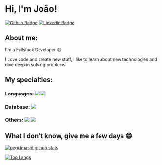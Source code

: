 
# Hi, I'm João!

[![Github Badge](https://img.shields.io/badge/-Github-000?style=flat-square&logo=Github&logoColor=white&link=https://github.com/JoaoVVogel)](https://github.com/JoaoVVogel)
[![Linkedin Badge](https://img.shields.io/badge/-LinkedIn-blue?style=flat-square&logo=Linkedin&logoColor=white&link=https://www.linkedin.com/in/guilhermo-masid-494677b8/)](https://www.linkedin.com/in/guilhermo-masid-494677b8/)

## About me:

I'm a Fullstack Developer :smile:

I Love code and create new stuff, i like to learn about new technologies and dive deep in solving problems.

## My specialties:

### Languages: <img src="https://img.shields.io/badge/Python-3776AB?&style=for-the-badge&logo=python&logoColor=white"/> <img src="https://img.shields.io/badge/C-00599C?style=for-the-badge&logo=c&logoColor=white"/>


### Database: <img src ="https://img.shields.io/badge/postgres-%23316192.svg?&style=for-the-badge&logo=postgresql&logoColor=white"/>

### Others: <img src="https://img.shields.io/badge/docker%20-%230db7ed.svg?&style=for-the-badge&logo=docker&logoColor=white"/> <img src="https://img.shields.io/badge/Figma-F24E1E?style=for-the-badge&logo=figma&logoColor=white"/>

## What I don't know, give me a few days 😁

[![peguimasid github stats](https://github-readme-stats.vercel.app/api?username=JoaoVVogel&show_icons=true&theme=radical)](https://github.com/JoaoVVogel)

[![Top Langs](https://github-readme-stats.vercel.app/api/top-langs/?username=JoaoVVogel&layout=compact&title_color=fff&text_color=f8f8f2&hide=java&bg_color=171c24)](https://github.com/JoaoVVogel)
